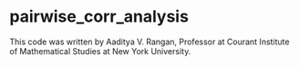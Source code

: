 # pairwise_corr_analysis

This code was written by Aaditya V. Rangan, Professor at Courant Institute of Mathematical Studies at New York University. 
